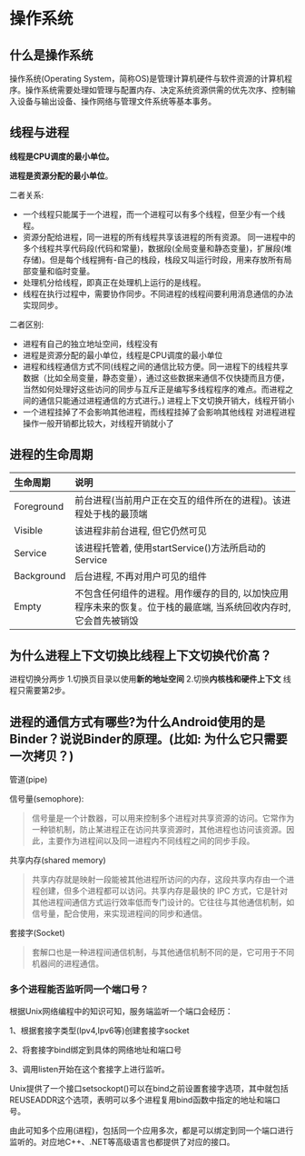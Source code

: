 # 操作系统

## 什么是操作系统

操作系统(Operating System，简称OS)是管理计算机硬件与软件资源的计算机程序。操作系统需要处理如管理与配置内存、决定系统资源供需的优先次序、控制输入设备与输出设备、操作网络与管理文件系统等基本事务。

## 线程与进程

**线程是CPU调度的最小单位。**

**进程是资源分配的最小单位**。

二者关系:

- 一个线程只能属于一个进程，而一个进程可以有多个线程，但至少有一个线程。
- 资源分配给进程，同一进程的所有线程共享该进程的所有资源。 同一进程中的多个线程共享代码段(代码和常量)，数据段(全局变量和静态变量)，扩展段(堆存储)。但是每个线程拥有-自己的栈段，栈段又叫运行时段，用来存放所有局部变量和临时变量。
- 处理机分给线程，即真正在处理机上运行的是线程。
- 线程在执行过程中，需要协作同步。不同进程的线程间要利用消息通信的办法实现同步。

二者区别:

- 进程有自己的独立地址空间，线程没有
- 进程是资源分配的最小单位，线程是CPU调度的最小单位
- 进程和线程通信方式不同(线程之间的通信比较方便。同一进程下的线程共享数据（比如全局变量，静态变量），通过这些数据来通信不仅快捷而且方便，当然如何处理好这些访问的同步与互斥正是编写多线程程序的难点。而进程之间的通信只能通过进程通信的方式进行。)
进程上下文切换开销大，线程开销小
- 一个进程挂掉了不会影响其他进程，而线程挂掉了会影响其他线程
对进程进程操作一般开销都比较大，对线程开销就小了

## 进程的生命周期

| 生命周期       | 说明                                                          |
|:-----------|:------------------------------------------------------------|
| Foreground | 前台进程(当前用户正在交互的组件所在的进程)。该进程处于栈的最顶端                           |
| Visible    | 该进程非前台进程, 但它仍然可见                                            |
| Service    | 该进程托管着, 使用startService()方法所启动的Service                       |
| Background | 后台进程, 不再对用户可见的组件                                            |
| Empty      | 不包含任何组件的进程。用作缓存的目的, 以加快应用程序未来的恢复。位于栈的最底端, 当系统回收内存时, 它会首先被销毁 |

## 为什么进程上下文切换比线程上下文切换代价高？

进程切换分两步
1.切换页目录以使用**新的地址空间**
2.切换**内核栈和硬件上下文**
线程只需要第2步。

## 进程的通信方式有哪些?为什么Android使用的是Binder？说说Binder的原理。(比如: 为什么它只需要一次拷贝？)

管道(pipe)

信号量(semophore):
> 信号量是一个计数器，可以用来控制多个进程对共享资源的访问。它常作为一种锁机制，防止某进程正在访问共享资源时，其他进程也访问该资源。因此，主要作为进程间以及同一进程内不同线程之间的同步手段。

共享内存(shared memory)

> 共享内存就是映射一段能被其他进程所访问的内存，这段共享内存由一个进程创建，但多个进程都可以访问。共享内存是最快的 IPC 方式，它是针对其他进程间通信方式运行效率低而专门设计的。它往往与其他通信机制，如信号量，配合使用，来实现进程间的同步和通信。

套接字(Socket)

> 套解口也是一种进程间通信机制，与其他通信机制不同的是，它可用于不同机器间的进程通信。

### 多个进程能否监听同一个端口号？

根据Unix网络编程中的知识可知，服务端监听一个端口会经历：

1、根据套接字类型(Ipv4,Ipv6等)创建套接字socket

2、将套接字bind绑定到具体的网络地址和端口号

3、调用listen开始在这个套接字上进行监听。

Unix提供了一个接口setsockopt()可以在bind之前设置套接字选项，其中就包括REUSEADDR这个选项，表明可以多个进程复用bind函数中指定的地址和端口号。

由此可知多个应用(进程)，包括同一个应用多次，都是可以绑定到同一个端口进行监听的。对应地C++、.NET等高级语言也都提供了对应的接口。
